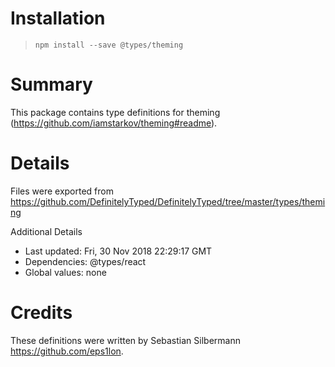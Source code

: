 # Installation
> `npm install --save @types/theming`

# Summary
This package contains type definitions for theming (https://github.com/iamstarkov/theming#readme).

# Details
Files were exported from https://github.com/DefinitelyTyped/DefinitelyTyped/tree/master/types/theming

Additional Details
 * Last updated: Fri, 30 Nov 2018 22:29:17 GMT
 * Dependencies: @types/react
 * Global values: none

# Credits
These definitions were written by Sebastian Silbermann <https://github.com/eps1lon>.
